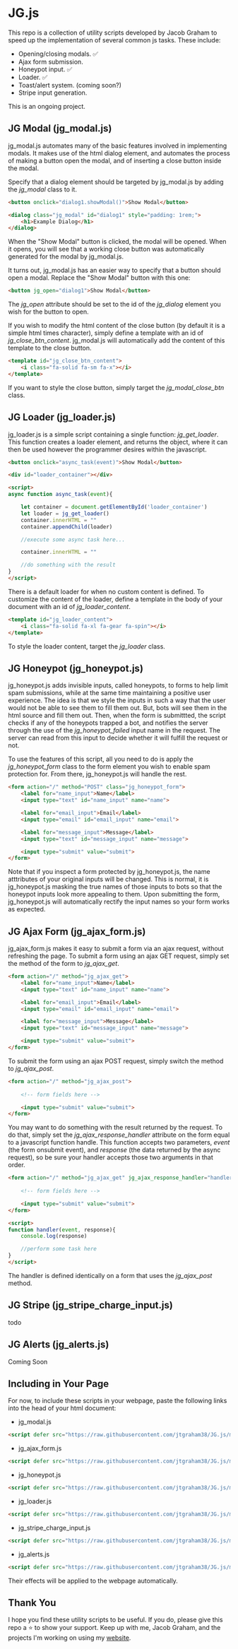 # JG.js

This repo is a collection of utility scripts developed by Jacob Graham to speed up the implementation of several common js tasks.  These include:

* Opening/closing modals. ✅
* Ajax form submission.
* Honeypot input. ✅
* Loader. ✅
* Toast/alert system. (coming soon?)
* Stripe input generation.

This is an ongoing project.

## JG Modal (jg_modal.js)

jg_modal.js automates many of the basic features involved in implementing modals.  It makes use of the html dialog element, and automates the process of making a button open the modal, and of inserting a close button inside the modal.

Specify that a dialog element should be targeted by jg_modal.js by adding the *jg_modal* class to it.
```html
<button onclick="dialog1.showModal()">Show Modal</button>

<dialog class="jg_modal" id="dialog1" style="padding: 1rem;">
    <h1>Example Dialog</h1>
</dialog>
```
When the "Show Modal" button is clicked, the modal will be opened.  When it opens, you will see that a working close button was automatically generated for the modal by jg_modal.js.

It turns out, jg_modal.js has an easier way to specify that a button should open a modal.  Replace the "Show Modal" button with this one:
```html
<button jg_open="dialog1">Show Modal</button>
```
The *jg_open* attribute should be set to the id of the *jg_dialog* element you wish for the button to open.



If you wish to modify the html content of the close button (by default it is a simple html times character), simply define a template with an id of *jg_close_btn_content*.  jg_modal.js will automatically add the content of this template to the close button.
```html
<template id="jg_close_btn_content">
    <i class="fa-solid fa-sm fa-x"></i>
</template>
```

If you want to style the close button, simply target the *jg_modal_close_btn* class.

## JG Loader (jg_loader.js)

jg_loader.js is a simple script containing a single function: *jg_get_loader*.  This function creates a loader element, and returns the object, where it can then be used however the programmer desires within the javascript.
```html
<button onclick="async_task(event)">Show Modal</button>

<div id="loader_container"></div>

<script>
async function async_task(event){

    let container = document.getElementById('loader_container')
    let loader = jg_get_loader()
    container.innerHTML = ""
    container.appendChild(loader)

    //execute some async task here...

    container.innerHTML = ""

    //do something with the result
}
</script>
```

There is a default loader for when no custom content is defined.  To customize the content of the loader, define a template in the body of your document with an id of *jg_loader_content*.

```html
<template id="jg_loader_content">
    <i class="fa-solid fa-xl fa-gear fa-spin"></i>
</template>
```

To style the loader content, target the *jg_loader* class.

## JG Honeypot (jg_honeypot.js)

jg_honeypot.js adds invisible inputs, called honeypots, to forms to help limit spam submissions, while at the same time maintaining a positive user experience.  The idea is that we style the inputs in such a way that the user would not be able to see them to fill them out.  But, bots will see them in the html source and fill them out.  Then, when the form is submittted, the script checks if any of the honeypots trapped a bot, and notifies the server through the use of the *jg_honeypot_failed* input name in the request.  The server can read from this input to decide whether it will fulfill the request or not.

To use the features of this script, all you need to do is apply the *jg_honeypot_form* class to the form element you wish to enable spam protection for.  From there, jg_honeypot.js will handle the rest.  

```html
<form action="/" method="POST" class="jg_honeypot_form">
    <label for="name_input">Name</label>
    <input type="text" id="name_input" name="name">

    <label for="email_input">Email</label>
    <input type="email" id="email_input" name="email">

    <label for="message_input">Message</label>
    <input type="text" id="message_input" name="message">

    <input type="submit" value="submit">
</form>
```

Note that if you inspect a form protected by jg_honeypot.js, the name atttributes of your original inputs will be changed.  This is normal, it is jg_honeypot.js masking the true names of those inputs to bots so that the honeypot inputs look more appealing to them.  Upon submitting the form, jg_honeypot.js will automatically rectify the input names so your form works as expected.

## JG Ajax Form (jg_ajax_form.js)

jg_ajax_form.js makes it easy to submit a form via an ajax request, without refreshing the page.  To submit a form using an ajax GET request, simply set the method of the form to *jg_ajax_get*.

```html
<form action="/" method="jg_ajax_get">
    <label for="name_input">Name</label>
    <input type="text" id="name_input" name="name">

    <label for="email_input">Email</label>
    <input type="email" id="email_input" name="email">

    <label for="message_input">Message</label>
    <input type="text" id="message_input" name="message">

    <input type="submit" value="submit">
</form>
```

To submit the form using an ajax POST request, simply switch the method to *jg_ajax_post*.

```html
<form action="/" method="jg_ajax_post">
    
    <!-- form fields here -->

    <input type="submit" value="submit">
</form>
```

You may want to do something with the result returned by the request.  To do that, simply set the *jg_ajax_response_handler* attribute on the form equal to a javascript function handle.  This function accepts two parameters, *event* (the form onsubmit event), and *response* (the data returned by the async request), so be sure your handler accepts those two arguments in that order.

```html
<form action="/" method="jg_ajax_get" jg_ajax_response_handler="handler">
    
    <!-- form fields here -->

    <input type="submit" value="submit">
</form>

<script>
function handler(event, response){
    console.log(response)

    //perform some task here
}
</script>
```

The handler is defined identically on a form that uses the *jg_ajax_post* method.

## JG Stripe (jg_stripe_charge_input.js)

todo

## JG Alerts (jg_alerts.js)

Coming Soon

## Including in Your Page

For now, to include these scripts in your webpage, paste the following links into the head of your html document:

* jg_modal.js
```html
<script defer src="https://raw.githubusercontent.com/jtgraham38/JG.js/main/js/jg_modal.js"></script>
```
  
* jg_ajax_form.js
```html
<script defer src="https://raw.githubusercontent.com/jtgraham38/JG.js/main/js/jg_ajax_form.js"></script>
```
  
* jg_honeypot.js
```html
<script defer src="https://raw.githubusercontent.com/jtgraham38/JG.js/main/js/jg_honeypot.js"></script>
```
  
* jg_loader.js
```html
<script defer src="https://raw.githubusercontent.com/jtgraham38/JG.js/main/js/jg_loader.js"></script>
```

* jg_stripe_charge_input.js
```html
<script defer src="https://raw.githubusercontent.com/jtgraham38/JG.js/main/js/jg_stripe_charge_input.js"></script>
```

* jg_alerts.js
```html
<script defer src="https://raw.githubusercontent.com/jtgraham38/JG.js/main/js/jg_alerts.js"></script>
```


Their effects will be applied to the webpage automatically.

## Thank You

I hope you find these utility scripts to be useful.  If you do, please give this repo a ⭐ to show your support.  Keep up with me, Jacob Graham, and the projects I'm working on using my [website](https://jacob-t-graham.com/).
